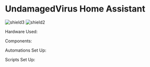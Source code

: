 # UndamagedVirus Home Assistant 
![shield3](https://img.shields.io/github/last-commit/UndamagedVirus/Home-AssistantConfig.svg "last-commit")
![shield2](https://img.shields.io/github/commit-activity/y/UndamagedVirus/Home-AssistantConfig "commit-activity")

Hardware Used:

Components:

Automations Set Up:

Scripts Set Up:
